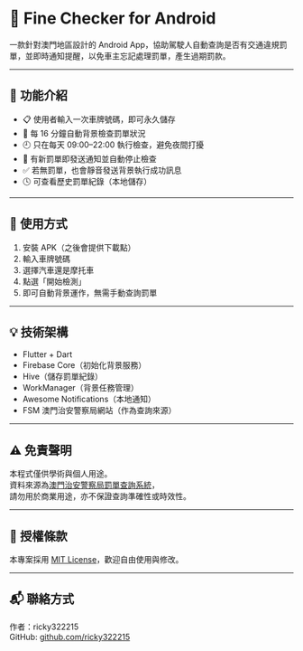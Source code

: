 # 🚗 Fine Checker for Android

一款針對澳門地區設計的 Android App，協助駕駛人自動查詢是否有交通違規罰單，並即時通知提醒，以免車主忘記處理罰單，產生過期罰款。

---

## 🧩 功能介紹

- 📋 使用者輸入一次車牌號碼，即可永久儲存
- 🔄 每 16 分鐘自動背景檢查罰單狀況
- 🕘 只在每天 09:00–22:00 執行檢查，避免夜間打擾
- 🚨 有新罰單即發送通知並自動停止檢查
- ✅ 若無罰單，也會靜音發送背景執行成功訊息
- 🕓 可查看歷史罰單紀錄（本地儲存）

---

## 📱 使用方式

1. 安裝 APK（之後會提供下載點）
2. 輸入車牌號碼
3. 選擇汽車還是摩托車
3. 點選「開始檢測」
4. 即可自動背景運作，無需手動查詢罰單

---

## 💡 技術架構

- Flutter + Dart
- Firebase Core（初始化背景服務）
- Hive（儲存罰單紀錄）
- WorkManager（背景任務管理）
- Awesome Notifications（本地通知）
- FSM 澳門治安警察局網站（作為查詢來源）

---

## ⚠️ 免責聲明

本程式僅供學術與個人用途。  
資料來源為[澳門治安警察局罰單查詢系統](https://www.fsm.gov.mo/webticket/)，  
請勿用於商業用途，亦不保證查詢準確性或時效性。

---

## 📜 授權條款

本專案採用 [MIT License](LICENSE)，歡迎自由使用與修改。

---

## 📬 聯絡方式

作者：ricky322215  
GitHub: [github.com/ricky322215](https://github.com/ricky322215)